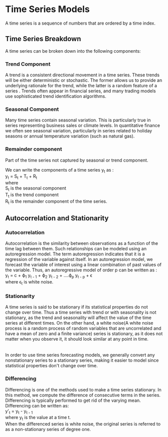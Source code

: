 # Time Series Models
A time series is a sequence of numbers that are ordered by a time index.
## Time Series Breakdown
A time series can be broken down into the following components:
### Trend Component 
A trend is a consistent directional movement in a time series. These trends will be either deterministic or stochastic. The former allows us to provide an underlying 
rationale for the trend, while the latter is a random feature of a series . Trends often appear in financial series, and many trading models use sophisticated trend 
identification algorithms.
### Seasonal Component
Many time series contain seasonal variation. This is particularly true in series representing business sales or climate levels. In quantitative finance we often see
seasonal variation, particularly in series related to holiday seasons or annual temperature variation (such as natural gas).
### Remainder component 
Part of the time series not captured by seasonal or trend component.

We can write the components of a time series y<sub>t</sub> as :
<br>
y<sub>t</sub> = S<sub>t</sub> + T<sub>t</sub> + R<sub>t</sub>
<br>
where 
<br>
S<sub>t</sub> is the seasonal component 
<br>
T<sub>t</sub> is the trend component 
<br>
R<sub>t</sub> is the remainder component of the time series.

## Autocorrelation and Stationarity
### Autocorrelation
Autocorrelation is the similarity between observations as a function of the time lag between them. Such relationships can be modeled using an autoregression model. The 
term autoregression indicates that it is a regression of the variable against itself. In an autoregression model, we forecast the variable of interest using a linear
combination of past values of the variable. Thus, an autoregressive model of order p can be written as :
<br>
y<sub>t</sub> = c + ϕ<sub>1</sub> y<sub>t - 1</sub> + ϕ<sub>2</sub> y<sub>t - 2</sub> + ....ϕ<sub>p</sub> y<sub>t - p</sub> + ϵ
<br>
where ϵ<sub>t</sub> is white noise.

### Stationarity
A time series is said to be stationary if its statistical properties do not change over time. Thus a time series with trend or with seasonality is not stationary, as 
the trend and seasonality will affect the value of the time series at different times. On the other hand, a white noise(A white noise process is a random process of 
random variables that are uncorrelated and have a mean of zero and a finite variance) series is stationary, as it does not matter when you observe it, it should look 
similar at any point in time.
<br>
<br>
<br>
In order to use time series forecasting models, we generally convert any nonstationary series to a stationary series, making it easier to model since statistical 
properties don't change over time.


### Differencing
Differencing is one of the methods used to make a time series stationary. In this method, we compute the difference of consecutive terms in the series. Differencing is
typically performed to get rid of the varying mean. Differencing can be written as:
<br>
y'<sub>t</sub> = y<sub>t</sub> - y<sub>t - 1</sub> 
<br>
where y<sub>t</sub> is the value at a time t.
<br>
When the differenced series is white noise, the original series is referred to as a non-stationary series of degree one.


